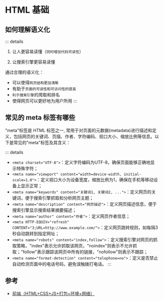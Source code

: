 # HTML 基础

## 如何理解语义化

::: details

1. 让人更容易读懂（`同时增加代码可读性`）

2. 让搜索引擎更容易读懂

通过合理的语义化：

- 可以使得`网页结构更加清晰`
- 有助于`页面的可读性和可访问性的提高`
- `利于搜索引擎`的爬取和排名
- 使得网页可以更好地为用户所用
  :::

## 常见的 meta 标签有哪些

"meta"标签是 HTML 标签之一, 常用于对页面的元数据(metadata)进行描述和定义，包括网页的关键词、页描、作者、字符编码、视口大小、缩放比例等信息。以下是常见的"meta"标签及其含义：

::: details
- `<meta charset="UTF-8">`：定义字符编码为UTF-8，确保页面能够正确地显示特殊字符；
- `<meta name="viewport" content="width=device-width, initial-scale=1.0">`：定义视口大小为设备宽度，缩放比例为1，确保在手机等移动设备上显示正常；
- `<meta name="keywords" content="关键词1, 关键词2, ...">`：定义网页的关键词，便于搜索引擎抓取和分析网页主题；
- `<meta name="description" content="网页描述">`：定义网页描述信息，便于搜索引擎显示搜索结果摘要描述；
- `<meta name="author" content="作者">`：定义网页作者信息；
- `<meta HTTP-EQUIV="refresh" CONTENT="3;URL=http://www.example.com/">`：定义网页跳转规则，如每隔3秒自动跳转到指定网址；
- `<meta name="robots" content="index,follow">`：定义搜索引擎对网页的抓取策略，"index"表示允许抓取该网页，"noindex"则表示不允许抓取；"follow"表示跟踪该网页中所有的链接，"nofollow"则表示不跟踪；
- `<meta name="format-detection" content="telephone=no">`：定义是否禁止自动检测页面中的电话号码，避免误触拨打电话。
:::

## 参考

- [前端（HTML+CSS+JS+打包+环境+网络）](https://juejin.cn/post/7227787460968415289#heading-1)